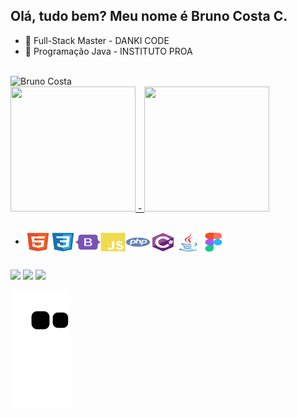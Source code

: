 ## Olá, tudo bem? Meu nome é Bruno Costa C.               

<!--Mini introdução-->
- 🎲 Full-Stack Master - DANKI CODE
- 🌱 Programação Java - INSTITUTO PROA

<br />

 <img src="https://komarev.com/ghpvc/?username=ihyperbr-gomes&color=red" alt="Bruno Costa" />

<!--Tables do Github-->

<div>
  <a href="https://github.com/ihyperbr">
  <img height="200em" width ="200em" = src = "https://github-readme-stats.vercel.app/api/top-langs/?username=ihyperbr&theme=apprentice"/> -  
  <img height="200em" width ="200em" = src="https://github-readme-stats.vercel.app/api?username=ihyperbr&show_icons=true&theme=apprentice&include_all_commits=true&count_private=true"/>
</div>
 
<br />
 
<!--Habilidades-->
 
  - <img align="center" alt="HTML5" height="30" width="40" src="https://github.com/devicons/devicon/blob/master/icons/html5/html5-original.svg"><img align="center"         alt="CSS3" height="30" width="40" src="https://github.com/devicons/devicon/blob/master/icons/css3/css3-original.svg"><img align="center" alt="Bootstrap"               height="30"    width="40" src="https://github.com/devicons/devicon/blob/master/icons/bootstrap/bootstrap-plain.svg"><img align="center" alt="Js" height="30"           width="40" src="https://github.com/devicons/devicon/blob/master/icons/javascript/javascript-plain.svg"><img align="center" alt="PHP" height="30" width="40"             src="https://github.com/devicons/devicon/blob/master/icons/php/php-plain.svg"><img align="center" alt="Csharp" height="30" width="40"                                   src="https://github.com/devicons/devicon/blob/master/icons/csharp/csharp-original.svg"><img align="center" alt="JAVA" height="30" width="40"                           src="https://github.com/devicons/devicon/blob/master/icons/java/java-original.svg"><img align="center" alt="JAVA" height="30" width="40"                               src="https://github.com/devicons/devicon/blob/master/icons/figma/figma-original.svg">
  
##
 
<!--Redes Sociais e animação-->
 
<div> 
  <a href="https://www.instagram.com/bruno.costa.c/" target="_blank"><img src="https://img.shields.io/badge/Instagram-E4405F?style=for-the-badge&logo=instagram&logoColor=white" target="_blank"></a>
  <a href="https://www.linkedin.com/in/bruno-costa-a643621b2/" target="_blank"><img src="https://img.shields.io/badge/LinkedIn-0077B5?style=for-the-badge&logo=linkedin&logoColor=white" target="_blank"></a> 
  <a href = "mailto:bruno_costa12@hotmail.com"><img src="https://img.shields.io/badge/-Gmail-%23333?style=for-the-badge&logo=gmail&logoColor=white" target="_blank"></a>
 
   ![Snake animation](https://github.com/ihyperbr/ihyperbr/blob/output/github-contribution-grid-snake.svg)
 
 </div>
